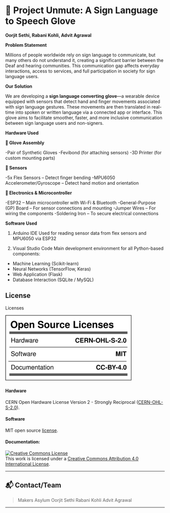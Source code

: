 # 📘 Project Unmute: A Sign Language to Speech Glove

**Oorjit Sethi, Rabani Kohli, Advit Agrawal**

**Problem Statement**

Millions of people worldwide rely on sign language to communicate, but many others do not understand it, creating a significant barrier between the Deaf and hearing communities. This communication gap affects everyday interactions, access to services, and full participation in society for sign language users.

**Our Solution**

We are developing a **sign language converting glove**—a wearable device equipped with sensors that detect hand and finger movements associated with sign language gestures. These movements are then translated in real-time into spoken or written language via a connected app or interface. This glove aims to facilitate smoother, faster, and more inclusive communication between sign language users and non-signers.


**Hardware Used**

**🧤 Glove Assembly**

-Pair of Synthetic Gloves
-Fevibond (for attaching sensors)
-3D Printer (for custom mounting parts)

**📏 Sensors**

-5x Flex Sensors – Detect finger bending
-MPU6050 Accelerometer/Gyroscope – Detect hand motion and orientation

**🔌 Electronics & Microcontroller**

-ESP32 – Main microcontroller with Wi-Fi & Bluetooth
-General-Purpose (GP) Board – For sensor connections and mounting
-Jumper Wires – For wiring the components
-Soldering Iron – To secure electrical connections


**Software Used**


1) Arduino IDE	Used for reading sensor data from flex sensors and MPU6050 via ESP32

2) Visual Studio Code	Main development environment for all Python-based components:
- Machine Learning (Scikit-learn)
- Neural Networks (TensorFlow, Keras)
- Web Application (Flask)
- Database Interaction (SQLite / MySQL)

## License

Licenses

<a href="LICENSE.md"><img src="Media/Images/Licenses_facts.svg" width="400" alt="Open Source Licenses Facts"/></a>

#### Hardware
CERN Open Hardware License Version 2 - Strongly Reciprocal ([CERN-OHL-S-2.0](https://spdx.org/licenses/CERN-OHL-S-2.0.html)).

#### Software
MIT open source [license](http://opensource.org/licenses/MIT).

#### Documentation:
<a rel="license" href="http://creativecommons.org/licenses/by/4.0/"><img alt="Creative Commons License" style="border-width:0" src="https://i.creativecommons.org/l/by/4.0/88x31.png" /></a><br />This work is licensed under a <a rel="license" href="http://creativecommons.org/licenses/by/4.0/">Creative Commons Attribution 4.0 International License</a>.

---

## 📬 Contact/Team

> Makers Asylum
> Oorjit Sethi
> Rabani Kohli
> Advit Agrawal

---
